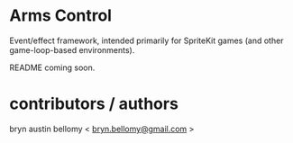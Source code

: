 
# Arms Control

Event/effect framework, intended primarily for SpriteKit games (and other game-loop-based environments).

README coming soon.




# contributors / authors


bryn austin bellomy < <bryn.bellomy@gmail.com> >
